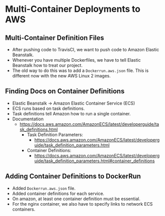 # Multi-Container Deployments to AWS

## Multi-Container Definition Files

* After pushing code to TravisCI, we want to push code to Amazon Elastic Beanstalk.
* Whenever you have multiple Dockerfiles, we have to tell Elastic Beanstalk how to treat our project.
* The old way to do this was to add a `Dockerrun.aws.json` file. This is different now with the new AWS Linux 2 images.

## Finding Docs on Container Definitions

* Elastic Beanstalk -> Amazon Elastic Container Service (ECS)
* ECS runs based on task definitions.
* Task definitions tell Amazon how to run a single container.
* Documentation
  * https://docs.aws.amazon.com/AmazonECS/latest/developerguide/task_definitions.html
    * Task Definition Parameters: 
      * https://docs.aws.amazon.com/AmazonECS/latest/developerguide/task_definition_parameters.html
    * Container Definitions: 
      * https://docs.aws.amazon.com/AmazonECS/latest/developerguide/task_definition_parameters.html#container_definitions

## Adding Container Definitions to DockerRun

* Added `Dockerrun.aws.json` file.
* Added container definitions for each service.
* On amazon, at least one container definition must be essential.
* For the nginx container, we also have to specify links to network ECS containers.

